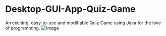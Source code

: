 # Desktop-GUI-App-Quiz-Game
An exciting, easy-to-use and modifiable Quiz Game using Java for the love of programming.
![image](https://user-images.githubusercontent.com/82354360/118628318-b1eeff00-b7f6-11eb-96eb-7d55967537b8.png)
